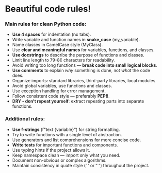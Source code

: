 # Beautiful code rules!

### Main rules for clean Python code:

- **Use 4 spaces** for indentation (no tabs).
- Write variable and function names in **snake_case** (my_variable).
- Name classes in CamelCase style (MyClass).
- Use **clear and meaningful names** for variables, functions, and classes.
- **Use docstrings** to describe the purpose of functions and classes.
- Limit line length to 79-80 characters for readability.
- Avoid writing too long functions — **break code into small logical blocks**.
- **Use comments** to explain *why* something is done, not *what* the code does.
- Organize imports: standard libraries, third-party libraries, local modules.
- Avoid global variables, use functions and classes.
- Use exception handling for error management.
- Follow consistent code style — preferably **PEP8**.
- **DRY - don't repeat yourself**: extract repeating parts into separate functions.

### Additional rules:

- **Use f-strings** (f"text {variable}") for string formatting.
- Try to write functions with a single level of abstraction.
- Use generators and list comprehensions for more concise code.
- **Write tests** for important functions and components.
- Use typing hints if the project allows it.
- Keep namespace clean — import only what you need.
- Document non-obvious or complex algorithms.
- Maintain consistency in quote style (‘ ’ or “ ”) throughout the project.
